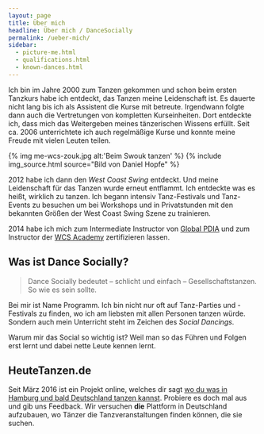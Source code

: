 ```yaml
---
layout: page
title: Über mich
headline: Über mich / DanceSocially
permalink: /ueber-mich/
sidebar:
  - picture-me.html
  - qualifications.html
  - known-dances.html
---
```


Ich bin im Jahre 2000 zum Tanzen gekommen und schon beim ersten Tanzkurs habe ich entdeckt, das Tanzen meine Leidenschaft ist. Es dauerte nicht lang bis ich als Assistent die Kurse mit betreute. Irgendwann folgte dann auch die Vertretungen von kompletten Kurseinheiten. Dort entdeckte ich, dass mich das Weitergeben meines tänzerischen Wissens erfüllt. Seit ca. 2006 unterrichtete ich auch regelmäßige Kurse und konnte meine Freude mit vielen Leuten teilen.

{% img me-wcs-zouk.jpg alt:'Beim Swouk tanzen' %}
{% include img_source.html source="Bild von Daniel Hopfe" %}

2012 habe ich dann den *West Coast Swing* entdeckt. Und meine Leidenschaft für das Tanzen wurde erneut entflammt. Ich entdeckte was es heißt, wirklich zu tanzen. Ich begann intensiv Tanz-Festivals und Tanz-Events zu besuchen um bei Workshops und in Privatstunden mit den bekannten Größen der West Coast Swing Szene zu trainieren.

2014 habe ich mich zum Intermediate Instructor von [Global PDIA](http://globalpdia.com/) und zum Instructor der [WCS Academy](http://wcsacademy.de/instructors) zertifizieren lassen.


## Was ist Dance Socially?

> Dance Socially bedeutet – schlicht und einfach – Gesellschaftstanzen. So wie es sein sollte.

Bei mir ist Name Programm. Ich bin nicht nur oft auf Tanz-Parties und -Festivals zu finden, wo ich am liebsten mit allen Personen tanzen würde. Sondern auch mein Unterricht steht im Zeichen des *Social Dancings*.

Warum mir das Social so wichtig ist? Weil man so das Führen und Folgen erst lernt und dabei nette Leute kennen lernt.

## HeuteTanzen.de

Seit März 2016 ist ein Projekt online, welches dir sagt [wo du was in Hamburg und bald Deutschland tanzen kannst](http://www.heutetanzen.de). Probiere es doch mal aus und gib uns Feedback. Wir versuchen **die** Plattform in Deutschland aufzubauen, wo Tänzer die Tanzveranstaltungen finden können, die sie suchen.
